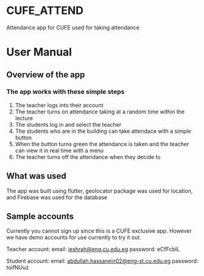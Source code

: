 # CUFE_ATTEND
Attendance app for CUFE used for taking attendance

# User Manual
## Overview of the app
### The app works with these simple steps
1) The teacher logs into their account
2) The teacher turns on attendance taking at a random time within the lecture
3) The students log in and select the teacher
4) The students who are in the building can take attendace with a simple button
5) When the button turns green the attendance is taken and the teacher can view it in real time with a menu
6) The teacher turns off the attendance when they decide to

## What was used
The app was built using flutter, geolocator package was used for location, and Firebase was used for the database

## Sample accounts
Currently you cannot sign up since this is a CUFE exclusive app. However we have demo accounts for use currently to try it out.

Teacher account:
email: ieshrah@eng.cu.edu.eg
password: eCfFcbIL

Student account:
email: abdullah.hassanein02@eng-st.cu.edu.eg
password: toifNUuz
